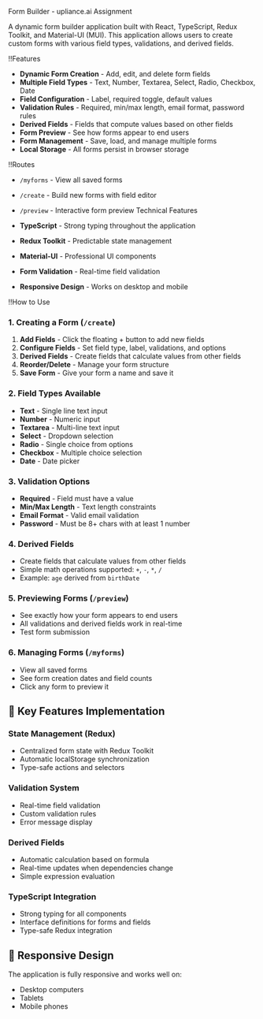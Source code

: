 Form Builder - upliance.ai Assignment

A dynamic form builder application built with React, TypeScript, Redux Toolkit, and Material-UI (MUI). This application allows users to create custom forms with various field types, validations, and derived fields.

 !!Features
- **Dynamic Form Creation** - Add, edit, and delete form fields
- **Multiple Field Types** - Text, Number, Textarea, Select, Radio, Checkbox, Date
- **Field Configuration** - Label, required toggle, default values
- **Validation Rules** - Required, min/max length, email format, password rules
- **Derived Fields** - Fields that compute values based on other fields
- **Form Preview** - See how forms appear to end users
- **Form Management** - Save, load, and manage multiple forms
- **Local Storage** - All forms persist in browser storage

!!Routes

- `/myforms` - View all saved forms
- `/create` - Build new forms with field editor
- `/preview` - Interactive form preview
Technical Features

- **TypeScript** - Strong typing throughout the application
- **Redux Toolkit** - Predictable state management
- **Material-UI** - Professional UI components
- **Form Validation** - Real-time field validation
- **Responsive Design** - Works on desktop and mobile

!!How to Use

### 1. Creating a Form (`/create`)

1. **Add Fields** - Click the floating + button to add new fields
2. **Configure Fields** - Set field type, label, validations, and options
3. **Derived Fields** - Create fields that calculate values from other fields
4. **Reorder/Delete** - Manage your form structure
5. **Save Form** - Give your form a name and save it

### 2. Field Types Available

- **Text** - Single line text input
- **Number** - Numeric input
- **Textarea** - Multi-line text input  
- **Select** - Dropdown selection
- **Radio** - Single choice from options
- **Checkbox** - Multiple choice selection
- **Date** - Date picker

### 3. Validation Options

- **Required** - Field must have a value
- **Min/Max Length** - Text length constraints
- **Email Format** - Valid email validation
- **Password** - Must be 8+ chars with at least 1 number

### 4. Derived Fields

- Create fields that calculate values from other fields
- Simple math operations supported: `+`, `-`, `*`, `/`
- Example: `age` derived from `birthDate`

### 5. Previewing Forms (`/preview`)

- See exactly how your form appears to end users
- All validations and derived fields work in real-time
- Test form submission

### 6. Managing Forms (`/myforms`)

- View all saved forms
- See form creation dates and field counts
- Click any form to preview it

## 🔧 Key Features Implementation

### State Management (Redux)
- Centralized form state with Redux Toolkit
- Automatic localStorage synchronization
- Type-safe actions and selectors

### Validation System
- Real-time field validation
- Custom validation rules
- Error message display

### Derived Fields
- Automatic calculation based on formula
- Real-time updates when dependencies change
- Simple expression evaluation

### TypeScript Integration
- Strong typing for all components
- Interface definitions for forms and fields
- Type-safe Redux integration

## 📱 Responsive Design

The application is fully responsive and works well on:
- Desktop computers
- Tablets
- Mobile phones
